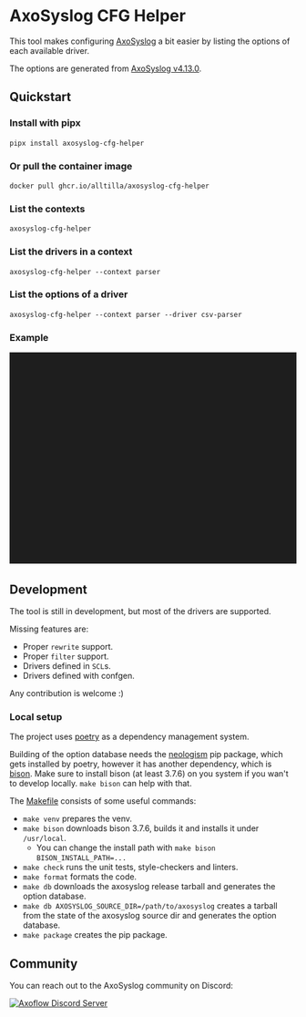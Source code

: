 # AxoSyslog CFG Helper

This tool makes configuring [AxoSyslog](https://github.com/axoflow/axosyslog) a bit easier by listing the options of each available driver.

The options are generated from [AxoSyslog v4.13.0](https://github.com/axoflow/axosyslog/releases/tag/axosyslog-4.13.0).

## Quickstart

### Install with pipx
```
pipx install axosyslog-cfg-helper
```

### Or pull the container image
```
docker pull ghcr.io/alltilla/axosyslog-cfg-helper
```

### List the contexts
```
axosyslog-cfg-helper
```

### List the drivers in a context
```
axosyslog-cfg-helper --context parser
```

### List the options of a driver
```
axosyslog-cfg-helper --context parser --driver csv-parser
```

### Example
[![Example](https://raw.githubusercontent.com/alltilla/axosyslog-cfg-helper/assets/example.gif)](https://raw.githubusercontent.com/alltilla/axosyslog-cfg-helper/assets/example.gif)

## Development
The tool is still in development, but most of the drivers are supported.

Missing features are:
  * Proper `rewrite` support.
  * Proper `filter` support.
  * Drivers defined in `SCL`s.
  * Drivers defined with confgen.

Any contribution is welcome :)

### Local setup
The project uses [poetry](https://python-poetry.org/) as a dependency management system.

Building of the option database needs the [neologism](https://github.com/alltilla/neologism) pip package, which gets installed by poetry, however it has another dependency, which is [bison](https://www.gnu.org/software/bison/). Make sure to install bison (at least 3.7.6) on you system if you wan't to develop locally. `make bison` can help with that.

The [Makefile](https://github.com/alltilla/axosyslog-cfg-helper/blob/master/Makefile) consists of some useful commands:
  * `make venv` prepares the venv.
  * `make bison` downloads bison 3.7.6, builds it and installs it under `/usr/local`.
    * You can change the install path with `make bison BISON_INSTALL_PATH=...`
  * `make check` runs the unit tests, style-checkers and linters.
  * `make format` formats the code.
  * `make db` downloads the axosyslog release tarball and generates the option database.
  * `make db AXOSYSLOG_SOURCE_DIR=/path/to/axosyslog` creates a tarball from the state of the axosyslog source dir and generates the option database.
  * `make package` creates the pip package.

## Community
You can reach out to the AxoSyslog community on Discord:

[![Axoflow Discord Server](https://discordapp.com/api/guilds/1082023686028148877/widget.png?style=banner2)](https://discord.gg/E65kP9aZGm)
